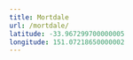 ```yaml
---
title: Mortdale
url: /mortdale/
latitude: -33.967299700000005
longitude: 151.07218650000002
---
```

